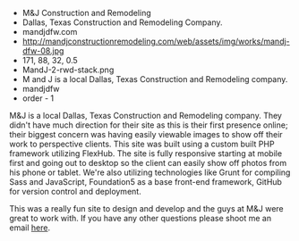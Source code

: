 * M&J Construction and Remodeling
* Dallas, Texas Construction and Remodeling Company.
* mandjdfw.com
* http://mandjconstructionremodeling.com/web/assets/img/works/mandj-dfw-08.jpg
* 171, 88, 32, 0.5
* MandJ-2-rwd-stack.png
* M and J is a local Dallas, Texas Construction and Remodeling company.
* mandjdfw
* order - 1

M&J is a local Dallas, Texas Construction and Remodeling company. They didn't have much direction for their site as this is their first presence online; their biggest concern was having easily viewable images to show off their work to perspective clients. This site was built using a custom built PHP framework utilizing FlexHub. The site is fully responsive starting at mobile first and going out to desktop so the client can easily show off photos from his phone or tablet. We're also utilizing technologies like Grunt for compiling Sass and JavaScript, Foundation5 as a base front-end framework, GitHub for version control and deployment. 

This was a really fun site to design and develop and the guys at M&J were great to work with. If you have any other questions please shoot me an email [here](http://ampnetmedia.com/contact/).

